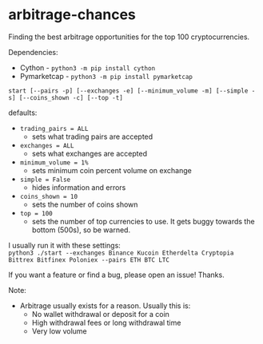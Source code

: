 # arbitrage-chances
Finding the best arbitrage opportunities for the top 100 cryptocurrencies.

Dependencies:
 + Cython - `python3 -m pip install cython`
 + Pymarketcap - `python3 -m pip install pymarketcap`
 
`start [--pairs -p] [--exchanges -e] [--minimum_volume -m] [--simple -s] [--coins_shown -c] [--top -t]`

defaults:
+ `trading_pairs = ALL`
  + sets what trading pairs are accepted
+ `exchanges = ALL`
  + sets what exchanges are accepted
+ `minimum_volume = 1%`
  + sets minimum coin percent volume on exchange
+ `simple = False`
  + hides information and errors
+ `coins_shown = 10`
  + sets the number of coins shown
+ `top = 100`
  + sets the number of top currencies to use. It gets buggy towards the bottom (500s), so be warned.

I usually run it with these settings:   
`python3 ./start --exchanges Binance Kucoin Etherdelta Cryptopia Bittrex Bitfinex Poloniex --pairs ETH BTC LTC`

If you want a feature or find a bug, please open an issue! Thanks.

Note:
+ Arbitrage usually exists for a reason. Usually this is:
  + No wallet withdrawal or deposit for a coin
  + High withdrawal fees or long withdrawal time
  + Very low volume
 
